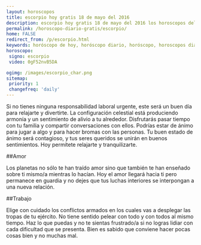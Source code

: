 ```yaml
---
layout: horoscopos
title: escorpio hoy gratis 18 de mayo del 2016 
description: escorpio hoy gratis 18 de mayo del 2016 los horoscopos del dia, amor, trabajo, vida personal. Todas las predicciones para escorpio gratis. Ahora Tambien podes consultar el Oraculo SI o NO http://horoscopo-del-dia.com/oraculo-si-no/ 
permalink: /horoscopo-diario-gratis/escorpio/
home: FALSE
redirect_from: /p/escorpio.html
keywords: horóscopo de hoy, horóscopo diario, horóscopo, horoscopos diarios gratis del dia de hoy, horóscopo diario gratis,horóscopo 2016, horóscopo esperanza gracia, horoscopo escorpio hoy, horoscop, horóscopos gratis, horoscopo escorpio, horoscopo escorpio 2016, Tarot, Astrologia, Zodíaco, escorpio, horoscopo gratis
horoscopo:
 signo: escorpio
 video: 0gF52nvB5DA

ogimg: /images/escorpio_char.png
sitemap:
 priority: 1
 changefreq: 'daily'
---
```



Si no tienes ninguna responsabilidad laboral urgente, este será un buen día para relajarte y divertirte. La configuración celestial está produciendo armonía y un sentimiento de alivio a tu alrededor. Disfrutarás pasar tiempo con tu familia y compartir conversaciones con ellos. Podrías estar de ánimo para jugar a algo y para hacer bromas con las personas. Tu buen estado de ánimo será contagioso, y tus seres queridos se unirán en  buenos sentimientos. Hoy permítete relajarte y tranquilizarte.

##Amor

Los planetas no sólo te han traído amor sino que también te han enseñado sobre ti mismo/a mientras lo hacían. Hoy el amor llegará hacia ti pero permanece en guardia y no dejes que tus luchas interiores se interpongan a una nueva relación.

##Trabajo

Elige con cuidado los conflictos armados en los cuales vas a desplegar las tropas de tu ejército. No tiene sentido pelear con todo y con todos al mismo tiempo. Haz lo que puedas y no te sientas frustrado/a si no logras lidiar con cada dificultad que se presenta. Bien es sabido que conviene hacer pocas cosas bien y no muchas mal.